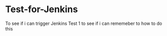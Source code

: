 # Test-for-Jenkins
To see if i can trigger Jenkins
Test 1 to see if i can rememeber to how to do this
